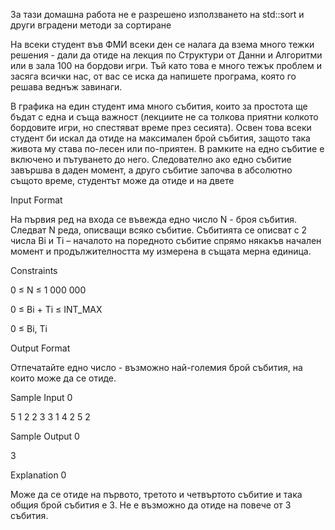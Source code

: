 За тази домашна работа не е разрешено използването на std::sort и други вградени методи за сортиране

На всеки студент във ФМИ всеки ден се налага да взема много тежки решения - дали да отиде на лекция по Структури от Данни и Алгоритми или в зала 100 на бордови игри. Тъй като това е много тежък проблем и засяга всички нас, от вас се иска да напишете програма, която го решава веднъж завинаги.

В графика на един студент има много събития, които за простота ще бъдат с една и съща важност (лекциите не са толкова приятни колкото бордовите игри, но спестяват време през сесията). Освен това всеки студент би искал да отиде на максимален брой събития, защото така живота му става по-лесен или по-приятен. В рамките на едно събитие е включено и пътуването до него. Следователно ако едно събитие завършва в даден момент, а друго събитие започва в абсолютно същото време, студентът може да отиде и на двете

Input Format

На първия ред на входа се въвежда едно число N - броя събития. Следват N реда, описващи всяко събитие. Събитията се описват с 2 числа Bi и Тi – началото на поредното събитие спрямо някакъв начален момент и продължителността му измерена в същата мерна единица.

Constraints

0 ≤ N ≤ 1 000 000

0 ≤ Bi + Ti ≤ INT_MAX

0 ≤ Bi, Ti

Output Format

Отпечатайте едно число - възможно най-големия брой събития, на които може да се отиде.

Sample Input 0

5
1 2
2 3
3 1
4 2
5 2

Sample Output 0

3

Explanation 0

Може да се отиде на първото, третото и четвъртото събитие и така общия брой събития е 3. Не е възможно да отиде на повече от 3 събития.